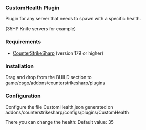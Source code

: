 ### CustomHealth Plugin

Plugin for any server that needs to spawn with a specific health.

(35HP Knife servers for example)

### Requirements

* [CounterStrikeSharp](https://github.com/roflmuffin/CounterStrikeSharp/) (version 179 or higher)

### Installation

Drag and drop from the BUILD section to game/csgo/addons/counterstrikesharp/plugins


### Configuration

Configure the file CustomHealth.json generated on addons/counterstrikesharp/configs/plugins/CustomHealth

There you can change the health:
Default value: 35
